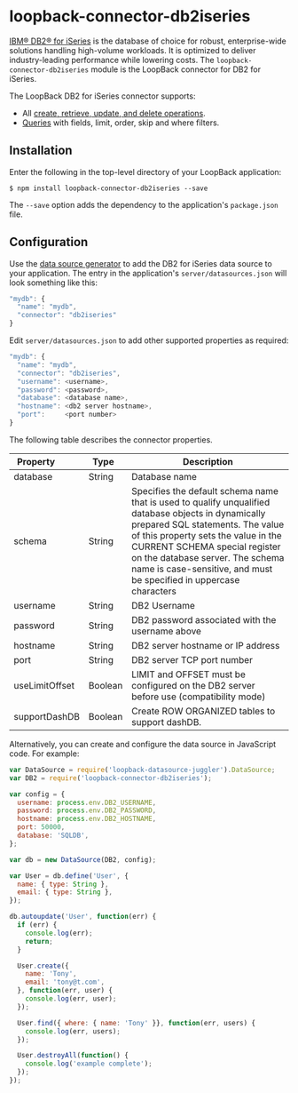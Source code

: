# loopback-connector-db2iseries

[IBM® DB2® for iSeries](http://www-03.ibm.com/systems/power/software/i/db2/) is the database of choice for robust, enterprise-wide solutions handling high-volume workloads.
It is optimized to deliver industry-leading performance while lowering costs.  The `loopback-connector-db2iseries`
module is the LoopBack connector for DB2 for iSeries.

The LoopBack DB2 for iSeries connector supports:

- All [create, retrieve, update, and delete operations](http://loopback.io/doc/zh/lb2/Creating-updating-and-deleting-data.html).
- [Queries](http://loopback.io/doc/zh/lb2/Querying-data.html) with fields, limit, order, skip and where filters.

## Installation

Enter the following in the top-level directory of your LoopBack application:

```
$ npm install loopback-connector-db2iseries --save
```

The `--save` option adds the dependency to the application's `package.json` file.

## Configuration

Use the [data source generator](http://loopback.io/doc/zh/lb2/Data-source-generator.html) to add the DB2 for iSeries data source to your application.
The entry in the application's `server/datasources.json` will look something like this:

```js
"mydb": {
  "name": "mydb",
  "connector": "db2iseries"
}
```

Edit `server/datasources.json` to add other supported properties as required:

```js
"mydb": {
  "name": "mydb",
  "connector": "db2iseries",
  "username": <username>,
  "password": <password>,
  "database": <database name>,
  "hostname": <db2 server hostname>,
  "port":     <port number>
}
```

The following table describes the connector properties.

Property&nbsp;&nbsp;&nbsp;&nbsp;&nbsp;&nbsp;&nbsp;&nbsp;&nbsp; | Type&nbsp;&nbsp;    | Description
---------------| --------| --------
database       | String  | Database name
schema         | String  | Specifies the default schema name that is used to qualify unqualified database objects in dynamically prepared SQL statements. The value of this property sets the value in the CURRENT SCHEMA special register on the database server. The schema name is case-sensitive, and must be specified in uppercase characters
username       | String  | DB2 Username
password       | String  | DB2 password associated with the username above
hostname       | String  | DB2 server hostname or IP address
port           | String  | DB2 server TCP port number
useLimitOffset | Boolean | LIMIT and OFFSET must be configured on the DB2 server before use (compatibility mode)
supportDashDB  | Boolean | Create ROW ORGANIZED tables to support dashDB.


Alternatively, you can create and configure the data source in JavaScript code.
For example:

```js
var DataSource = require('loopback-datasource-juggler').DataSource;
var DB2 = require('loopback-connector-db2iseries');

var config = {
  username: process.env.DB2_USERNAME,
  password: process.env.DB2_PASSWORD,
  hostname: process.env.DB2_HOSTNAME,
  port: 50000,
  database: 'SQLDB',
};

var db = new DataSource(DB2, config);

var User = db.define('User', {
  name: { type: String },
  email: { type: String },
});

db.autoupdate('User', function(err) {
  if (err) {
    console.log(err);
    return;
  }

  User.create({
    name: 'Tony',
    email: 'tony@t.com',
  }, function(err, user) {
    console.log(err, user);
  });

  User.find({ where: { name: 'Tony' }}, function(err, users) {
    console.log(err, users);
  });

  User.destroyAll(function() {
    console.log('example complete');
  });
});
```
